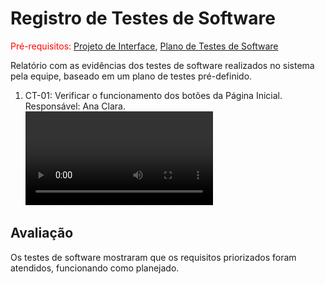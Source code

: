 # Registro de Testes de Software

<span style="color:red">Pré-requisitos: <a href="3-Projeto de Interface.md"> Projeto de Interface</a></span>, <a href="8-Plano de Testes de Software.md"> Plano de Testes de Software</a>

Relatório com as evidências dos testes de software realizados no sistema pela equipe, baseado em um plano de testes pré-definido.


<ol>
  <li> 
    CT-01: Verificar o funcionamento dos botões da Página Inicial.
    <br>
    Responsável: Ana Clara.
    <br>
    <video>
      https://github.com/ICEI-PUC-Minas-PMV-ADS/pmv-ads-2024-e1-proj-web-t15-connectfit/blob/7f78fe3b230a68d61ed4b537fe3e6d2ddbfab3c1/docs/gravacoes/gravacaoCadastro.mp4" type="video/mp4
    </video>
  </li>
</ol>


## Avaliação

Os testes de software mostraram que os requisitos priorizados foram atendidos, funcionando como planejado.
